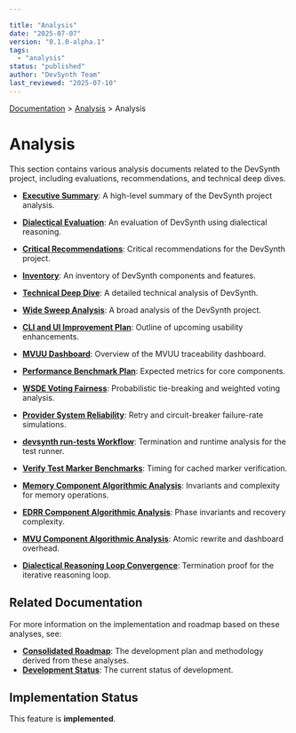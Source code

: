 ```yaml
---

title: "Analysis"
date: "2025-07-07"
version: "0.1.0-alpha.1"
tags:
  - "analysis"
status: "published"
author: "DevSynth Team"
last_reviewed: "2025-07-10"
---
```

<div class="breadcrumbs">
<a href="../index.md">Documentation</a> &gt; <a href="index.md">Analysis</a> &gt; Analysis
</div>

# Analysis

This section contains various analysis documents related to the DevSynth project, including evaluations, recommendations, and technical deep dives.

- **[Executive Summary](executive_summary.md)**: A high-level summary of the DevSynth project analysis.
- **[Dialectical Evaluation](dialectical_evaluation.md)**: An evaluation of DevSynth using dialectical reasoning.
- **[Critical Recommendations](critical_recommendations.md)**: Critical recommendations for the DevSynth project.
- **[Inventory](inventory.md)**: An inventory of DevSynth components and features.
- **[Technical Deep Dive](technical_deep_dive.md)**: A detailed technical analysis of DevSynth.
- **[Wide Sweep Analysis](wide_sweep_analysis.md)**: A broad analysis of the DevSynth project.
- **[CLI and UI Improvement Plan](cli_ui_improvement_plan.md)**: Outline of upcoming usability enhancements.
- **[MVUU Dashboard](mvuu_dashboard.md)**: Overview of the MVUU traceability dashboard.
- **[Performance Benchmark Plan](performance_plan.md)**: Expected metrics for core components.
- **[WSDE Voting Fairness](wsde_voting_fairness.md)**: Probabilistic tie-breaking and weighted voting analysis.
- **[Provider System Reliability](provider_system_reliability.md)**: Retry and circuit-breaker failure-rate simulations.
- **[devsynth run-tests Workflow](run_tests_workflow.md)**: Termination and runtime analysis for the test runner.
- **[Verify Test Marker Benchmarks](verify_test_markers_benchmark.md)**: Timing for cached marker verification.

- **[Memory Component Algorithmic Analysis](memory_component_analysis.md)**: Invariants and complexity for memory operations.
- **[EDRR Component Algorithmic Analysis](edrr_component_analysis.md)**: Phase invariants and recovery complexity.
- **[MVU Component Algorithmic Analysis](mvu_component_analysis.md)**: Atomic rewrite and dashboard overhead.
- **[Dialectical Reasoning Loop Convergence](dialectical_reasoning_loop_convergence.md)**: Termination proof for the iterative reasoning loop.

## Related Documentation

For more information on the implementation and roadmap based on these analyses, see:

- **[Consolidated Roadmap](../roadmap/CONSOLIDATED_ROADMAP.md)**: The development plan and methodology derived from these analyses.
- **[Development Status](../roadmap/development_status.md)**: The current status of development.
## Implementation Status

This feature is **implemented**.
